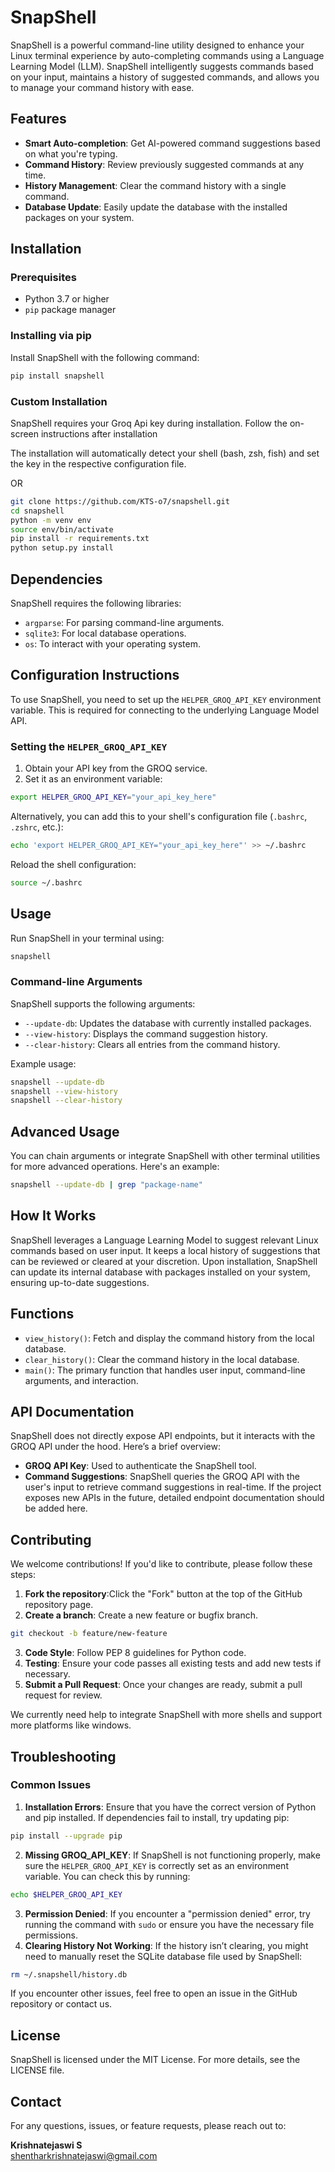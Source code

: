 # SnapShell

SnapShell is a powerful command-line utility designed to enhance your Linux terminal experience by auto-completing commands using a Language Learning Model (LLM). SnapShell intelligently suggests commands based on your input, maintains a history of suggested commands, and allows you to manage your command history with ease.

## Features

- **Smart Auto-completion**: Get AI-powered command suggestions based on what you're typing.
- **Command History**: Review previously suggested commands at any time.
- **History Management**: Clear the command history with a single command.
- **Database Update**: Easily update the database with the installed packages on your system.

## Installation

### Prerequisites
- Python 3.7 or higher
- `pip` package manager

### Installing via pip 
Install SnapShell with the following command:

```sh
pip install snapshell
```
### Custom Installation
SnapShell requires your Groq Api key during installation. Follow the on-screen instructions after installation

The installation will automatically detect your shell (bash, zsh, fish) and set the key in the respective configuration file.

OR

```sh
git clone https://github.com/KTS-o7/snapshell.git
cd snapshell
python -m venv env
source env/bin/activate
pip install -r requirements.txt
python setup.py install
```
## Dependencies

SnapShell requires the following libraries:

- `argparse`: For parsing command-line arguments.
- `sqlite3`: For local database operations.
- `os`: To interact with your operating system.

## Configuration Instructions
To use SnapShell, you need to set up the `HELPER_GROQ_API_KEY` environment variable. This is required for connecting to the underlying Language Model API.
### Setting the `HELPER_GROQ_API_KEY`
1. Obtain your API key from the GROQ service.
1. Set it as an environment variable:
```sh
export HELPER_GROQ_API_KEY="your_api_key_here"
```
Alternatively, you can add this to your shell's configuration file (`.bashrc`, `.zshrc`, etc.):
```sh
echo 'export HELPER_GROQ_API_KEY="your_api_key_here"' >> ~/.bashrc
```
Reload the shell configuration:
```sh
source ~/.bashrc
```

## Usage 

Run SnapShell in your terminal using:

```sh
snapshell
```

### Command-line Arguments

SnapShell supports the following arguments:

- `--update-db`: Updates the database with currently installed packages.
- `--view-history`: Displays the command suggestion history.
- `--clear-history`: Clears all entries from the command history.

Example usage:

```sh
snapshell --update-db
snapshell --view-history
snapshell --clear-history
```
## Advanced Usage
You can chain arguments or integrate SnapShell with other terminal utilities for more advanced operations. Here's an example:
```sh
snapshell --update-db | grep "package-name"
```
## How It Works
SnapShell leverages a Language Learning Model to suggest relevant Linux commands based on user input. It keeps a local history of suggestions that can be reviewed or cleared at your discretion. Upon installation, SnapShell can update its internal database with packages installed on your system, ensuring up-to-date suggestions.

## Functions

- `view_history()`: Fetch and display the command history from the local database.
- `clear_history()`: Clear the command history in the local database.
- `main()`: The primary function that handles user input, command-line arguments, and interaction.

## API Documentation
SnapShell does not directly expose API endpoints, but it interacts with the GROQ API under the hood. Here’s a brief overview:
- **GROQ API Key**: Used to authenticate the SnapShell tool.
- **Command Suggestions**: SnapShell queries the GROQ API with the user's input to retrieve command suggestions in real-time.
If the project exposes new APIs in the future, detailed endpoint documentation should be added here.

## Contributing

We welcome contributions! If you'd like to contribute, please follow these steps: 
1. **Fork the repository**:Click the "Fork" button at the top of the GitHub repository page.
1. **Create a branch**: Create a new feature or bugfix branch.
```sh
git checkout -b feature/new-feature
```
3. **Code Style**: Follow PEP 8 guidelines for Python code.
4. **Testing**: Ensure your code passes all existing tests and add new tests if necessary.
5. **Submit a Pull Request**: Once your changes are ready, submit a pull request for review.

We currently need help to integrate SnapShell with more shells and support more platforms like windows.

## Troubleshooting
### Common Issues
1. **Installation Errors**: Ensure that you have the correct version of Python and pip installed. If dependencies fail to install, try updating pip:
```sh
pip install --upgrade pip
```
2. **Missing GROQ_API_KEY**: If SnapShell is not functioning properly, make sure the `HELPER_GROQ_API_KEY` is correctly set as an environment variable. You can check this by running:
```sh
echo $HELPER_GROQ_API_KEY
```
3. **Permission Denied**: If you encounter a "permission denied" error, try running the command with `sudo` or ensure you have the necessary file permissions.
4. **Clearing History Not Working**: If the history isn’t clearing, you might need to manually reset the SQLite database file used by SnapShell:
```sh
rm ~/.snapshell/history.db
```
If you encounter other issues, feel free to open an issue in the GitHub repository or contact us.
## License
SnapShell is licensed under the MIT License. For more details, see the LICENSE file.

## Contact

For any questions, issues, or feature requests, please reach out to:

**Krishnatejaswi S**  
[shentharkrishnatejaswi@gmail.com](mailto:shentharkrishnatejaswi@gmail.com)
